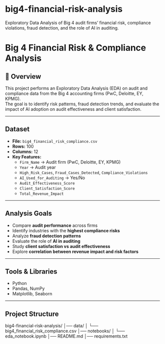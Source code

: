 # big4-financial-risk-analysis
Exploratory Data Analysis of Big 4 audit firms’ financial risk, compliance violations, fraud detection, and the role of AI in auditing.

# Big 4 Financial Risk & Compliance Analysis

## 📌 Overview
This project performs an Exploratory Data Analysis (EDA) on audit and compliance data from the Big 4 accounting firms (PwC, Deloitte, EY, KPMG).  
The goal is to identify risk patterns, fraud detection trends, and evaluate the impact of AI adoption on audit effectiveness and client satisfaction.  

---

##  Dataset
- **File:** `big4_financial_risk_compliance.csv`
- **Rows:** 100
- **Columns:** 12
- **Key Features:**
  - `Firm_Name` → Audit firm (PwC, Deloitte, EY, KPMG)  
  - `Year` → Audit year  
  - `High_Risk_Cases`, `Fraud_Cases_Detected`, `Compliance_Violations`  
  - `AI_Used_for_Auditing` → Yes/No  
  - `Audit_Effectiveness_Score`  
  - `Client_Satisfaction_Score`  
  - `Total_Revenue_Impact`  

---

##  Analysis Goals
- Compare **audit performance** across firms  
- Identify industries with the **highest compliance risks**  
- Analyze **fraud detection patterns**  
- Evaluate the role of **AI in auditing**  
- Study **client satisfaction vs audit effectiveness**  
- Explore **correlation between revenue impact and risk factors**  

---

##  Tools & Libraries
- Python  
- Pandas, NumPy  
- Matplotlib, Seaborn  

---

## Project Structure

big4-financial-risk-analysis/
│── data/
│   └── big4_financial_risk_compliance.csv
│── notebooks/
│   └── eda_notebook.ipynb
│── README.md
│── requirements.txt

